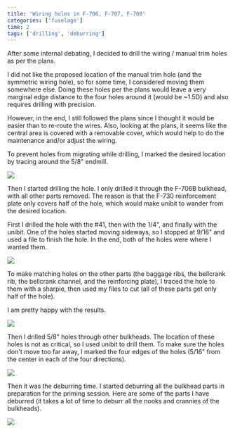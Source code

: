 ```yaml
---
title: 'Wiring holes in F-706, F-707, F-708'
categories: ['fuselage']
time: 2
tags: ['drilling', 'deburring']
---
```


After some internal debating, I decided to drill the wiring / manual trim holes as per the plans.

<!-- more -->

I did not like the proposed location of the manual trim hole (and the symmetric wiring hole), so for some time, I considered moving them somewhere else. Doing these holes per the plans would leave a very marginal edge distance to the four holes around it (would be ~1.5D) and also requires drilling with precision.

However, in the end, I still followed the plans since I thought it would be easier than to re-route the wires. Also, looking at the plans, it seems like the central area is covered with a removable cover, which would help to do the maintenance and/or adjust the wiring.

To prevent holes from migrating while drilling, I marked the desired location by tracing around the 5/8" endmill.

![](0-f706-marking-the-hole-with-an-endmill.jpeg)

Then I started drilling the hole. I only drilled it through the F-706B bulkhead, with all other parts removed. The reason is that the F-730 reinforcement plate only covers half of the hole, which would make unibit to wander from the desired location.

First I drilled the hole with the #41, then with the 1/4", and finally with the unibit. One of the holes started moving sideways, so I stopped at 9/16" and used a file to finish the hole. In the end, both of the holes were where I wanted them.

![](1-both-holes-drilled.jpeg)

To make matching holes on the other parts (the baggage ribs, the bellcrank rib, the bellcrank channel, and the reinforcing plate), I traced the hole to them with a sharpie, then used my files to cut (all of these parts get only half of the hole).

I am pretty happy with the results.

![](2-all-parts-are-drilled.jpeg)

Then I drilled 5/8" holes through other bulkheads. The location of these holes is not as critical, so I used unibit to drill them. To make sure the holes don't move too far away, I marked the four edges of the holes (5/16" from the center in each of the four directions).

![](3-f707-f708-holes-drilled.jpeg)

Then it was the deburring time. I started deburring all the bulkhead parts in preparation for the priming session. Here are some of the parts I have deburred (it takes a lot of time to deburr all the nooks and crannies of the bulkheads).

![](4-deburred-parts.jpeg)
